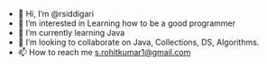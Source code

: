 - 👋 Hi, I’m @rsiddigari
- 👀 I’m interested in Learning how to be a good programmer
- 🌱 I’m currently learning Java
- 💞️ I’m looking to collaborate on Java, Collections, DS, Algorithms.
- 📫 How to reach me s.rohitkumar1@gmail.com

<!---
rsiddigari/rsiddigari is a ✨ special ✨ repository because its `README.md` (this file) appears on your GitHub profile.
You can click the Preview link to take a look at your changes.
--->
